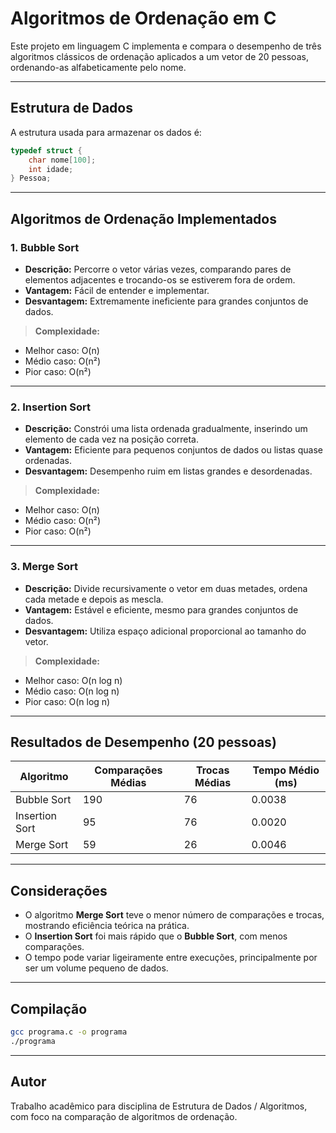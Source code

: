 
# Algoritmos de Ordenação em C

Este projeto em linguagem C implementa e compara o desempenho de três algoritmos clássicos de ordenação aplicados a um vetor de 20 pessoas, ordenando-as alfabeticamente pelo nome.

---

##  Estrutura de Dados

A estrutura usada para armazenar os dados é:

```c
typedef struct {
    char nome[100];
    int idade;
} Pessoa;
```

---

##  Algoritmos de Ordenação Implementados

### 1. **Bubble Sort**
- **Descrição:** Percorre o vetor várias vezes, comparando pares de elementos adjacentes e trocando-os se estiverem fora de ordem.
- **Vantagem:** Fácil de entender e implementar.
- **Desvantagem:** Extremamente ineficiente para grandes conjuntos de dados.

> **Complexidade:**
- Melhor caso: O(n)
- Médio caso: O(n²)
- Pior caso: O(n²)

---

### 2. **Insertion Sort**
- **Descrição:** Constrói uma lista ordenada gradualmente, inserindo um elemento de cada vez na posição correta.
- **Vantagem:** Eficiente para pequenos conjuntos de dados ou listas quase ordenadas.
- **Desvantagem:** Desempenho ruim em listas grandes e desordenadas.

> **Complexidade:**
- Melhor caso: O(n)
- Médio caso: O(n²)
- Pior caso: O(n²)

---

### 3. **Merge Sort**
- **Descrição:** Divide recursivamente o vetor em duas metades, ordena cada metade e depois as mescla.
- **Vantagem:** Estável e eficiente, mesmo para grandes conjuntos de dados.
- **Desvantagem:** Utiliza espaço adicional proporcional ao tamanho do vetor.

> **Complexidade:**
- Melhor caso: O(n log n)
- Médio caso: O(n log n)
- Pior caso: O(n log n)

---

## Resultados de Desempenho (20 pessoas)

| Algoritmo      | Comparações Médias | Trocas Médias | Tempo Médio (ms) |
|----------------|--------------------|----------------|------------------|
| Bubble Sort    | 190                | 76             | 0.0038           |
| Insertion Sort | 95                 | 76             | 0.0020           |
| Merge Sort     | 59                 | 26             | 0.0046           |

---

##  Considerações

- O algoritmo **Merge Sort** teve o menor número de comparações e trocas, mostrando eficiência teórica na prática.
- O **Insertion Sort** foi mais rápido que o **Bubble Sort**, com menos comparações.
- O tempo pode variar ligeiramente entre execuções, principalmente por ser um volume pequeno de dados.

---

##  Compilação

```bash
gcc programa.c -o programa
./programa
```

---

## Autor

Trabalho acadêmico para disciplina de Estrutura de Dados / Algoritmos, com foco na comparação de algoritmos de ordenação.
